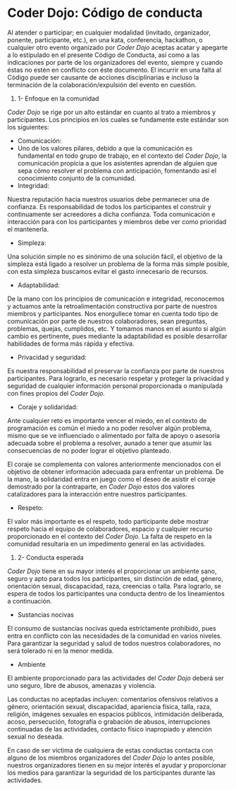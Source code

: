# Coder Dojo: Código de conducta

Al atender o participar; en cualquier modalidad (invitado, organizador, ponente, participante, etc.), en una kata, conferencia, hackathon, o cualquier otro evento organizado por _Coder Dojo_ aceptas acatar y apegarte a lo estipulado en el presente Código de Conducta, así como a las indicaciones por parte de los organizadores del evento, siempre y cuando éstas no estén en conflicto con éste documento. El incurrir en una falta al Código puede ser causante de acciones disciplinarias e incluso la terminación de la colaboración/expulsión del evento en cuestión.

1. 1- Enfoque en la comunidad

_Coder Dojo_ se rige por un alto estándar en cuanto al trato a miembros y participantes. Los principios en los cuales se fundamente este estándar son los siguientes:

- Comunicación:
- Uno de los valores pilares, debido a que la comunicación es fundamental en todo grupo de trabajo, en el contexto del _Coder Dojo_, la comunicación propicia a que los asistentes aprendan de alguien que sepa cómo resolver el problema con anticipación, fomentando así el conocimiento conjunto de la comunidad.
- Integridad:

Nuestra reputación hacia nuestros usuarios debe permanecer una de confianza. Es responsabilidad de todos los participantes el construir y continuamente ser acreedores a dicha confianza. Toda comunicación e interacción para con los participantes y miembros debe ver como prioridad el mantenerla.

- Simpleza:

Una solución simple no es sinónimo de una solución fácil, el objetivo de la simpleza está ligado a resolver un problema de la forma más simple posible, con esta simpleza buscamos evitar el gasto innecesario de recursos.

- Adaptabilidad:

De la mano con los principios de comunicación e integridad, reconocemos y actuamos ante la retroalimentación constructiva por parte de nuestros miembros y participantes. Nos enorgullece tomar en cuenta todo tipo de comunicación por parte de nuestros colaboradores, sean preguntas, problemas, quejas, cumplidos, etc. Y tomamos manos en el asunto si algún cambio es pertinente, pues mediante la adaptabilidad es posible desarrollar habilidades de forma más rápida y efectiva.

- Privacidad y seguridad:

Es nuestra responsabilidad el preservar la confianza por parte de nuestros participantes. Para lograrlo, es necesario respetar y proteger la privacidad y seguridad de cualquier información personal proporcionada o manipulada con fines propios del _Coder Dojo._

- Coraje y solidaridad:

Ante cualquier reto es importante vencer el miedo, en el contexto de programación es común el miedo a no poder resolver algún problema, mismo que se ve influenciado o alimentado por falta de apoyo o asesoría adecuada sobre el problema a resolver, aunado a tener que asumir las consecuencias de no poder lograr el objetivo planteado.

El coraje se complementa con valores anteriormente mencionados con el objetivo de obtener información adecuada para enfrentar un problema. De la mano, la solidaridad entra en juego como el deseo de asistir el coraje demostrado por la contraparte, en _Coder Dojo_ estos dos valores catalizadores para la interacción entre nuestros participantes.

- Respeto:

El valor más importante es el respeto, todo participante debe mostrar respeto hacia el equipo de colaboradores, espacio y cualquier recurso proporcionado en el contexto del _Coder Dojo_. La falta de respeto en la comunidad resultaría en un impedimento general en las actividades.

1. 2- Conducta esperada

_Coder Dojo_ tiene en su mayor interés el proporcionar un ambiente sano, seguro y apto para todos los participantes, sin distinción de edad, género, orientación sexual, discapacidad, raza, creencias o talla. Para lograrlo, se espera de todos los participantes una conducta dentro de los lineamientos a continuación.

- Sustancias nocivas

El consumo de sustancias nocivas queda estrictamente prohibido, pues entra en conflicto con las necesidades de la comunidad en varios niveles. Para garantizar la seguridad y salud de todos nuestros colaboradores, no será tolerado ni en la menor medida.

- Ambiente

El ambiente proporcionado para las actividades del _Coder Dojo_ deberá ser uno seguro, libre de abusos, amenazas y violencia.

Las conductas no aceptadas incluyen: comentarios ofensivos relativos a género, orientación sexual, discapacidad, apariencia física, talla, raza, religión, imágenes sexuales en espacios públicos, intimidación deliberada, acoso, persecución, fotografía o grabación de abusos, interrupciones continuadas de las actividades, contacto físico inapropiado y atención sexual no deseada.

En caso de ser víctima de cualquiera de estas conductas contacta con alguno de los miembros organizadores del _Coder Dojo_ lo antes posible, nuestros organizadores tienen en su mejor interés el ayudar y proporcionar los medios para garantizar la seguridad de los participantes durante las actividades.